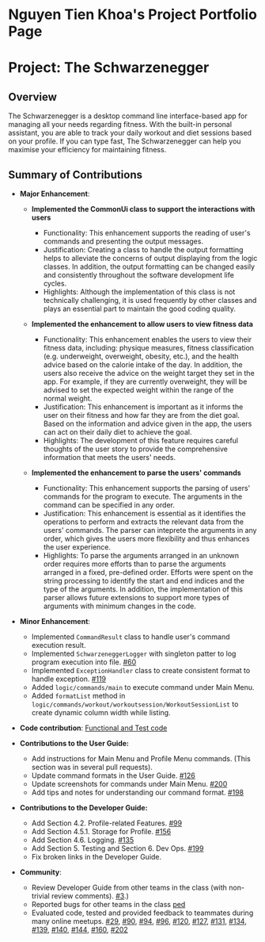 # Nguyen Tien Khoa's Project Portfolio Page

# Project: The Schwarzenegger
## Overview
The Schwarzenegger is a desktop command line interface-based app for managing all your needs regarding fitness. With the built-in personal assistant, you are able to track your daily workout and diet sessions based on your profile. If you can type fast, The Schwarzenegger can help you maximise your efficiency for maintaining fitness.

## Summary of Contributions 
+ **Major Enhancement**:
   + **Implemented the CommonUi class to support the interactions with users**
      + Functionality: This enhancement supports the reading of user's commands and presenting the output messages.
      + Justification: Creating a class to handle the output formatting helps to alleviate the concerns of output displaying from the logic classes. In addition, the output formatting can be changed easily and consistently throughout the software development life cycles.
      + Highlights: Although the implementation of this class is not technically challenging, it is used frequently by other classes and plays an essential part to maintain the good coding quality. 
            
  + **Implemented the enhancement to allow users to view fitness data**
       + Functionality: This enhancement enables the users to view their fitness data, including: physique measures, fitness classification (e.g. underweight, overweight, obesity, etc.), and the health advice based on the calorie intake of the day. In addition, the users also receive the advice on the weight target they set in the app. For example, if they are currently overweight, they will be advised to set the expected weight within the range of the normal weight.  
       + Justification: This enhancement is important as it informs the user on their fitness and how far they are from the diet goal. Based on the information and advice given in the app, the users can act on their daily diet to achieve the goal.
       + Highlights: The development of this feature requires careful thoughts of the user story to provide the comprehensive information that meets the users' needs.
       
  + **Implemented the enhancement to parse the users' commands**
      + Functionality: This enhancement supports the parsing of users' commands for the program to execute. The arguments in the command can be specified in any order.
      + Justification: This enhancement is essential as it identifies the operations to perform and extracts the relevant data from the users' commands. The parser can inteprete the arguments in any order, which gives the users more flexibility and thus enhances the user experience.
      + Highlights: To parse the arguments arranged in an unknown order requires more efforts than to parse the arguments arranged in a fixed, pre-defined order. Efforts were spent on the string processing to identify the start and end indices and the type of the arguments. In addition, the implementation of this parser allows future extensions to support more types of arguments with minimum changes in the code.
      
+ **Minor Enhancement**:
    + Implemented `CommandResult` class to handle user's command execution result.
    + Implemented `SchwarzeneggerLogger` with singleton patter to log program execution into file. [#60](https://github.com/AY2021S1-CS2113T-F11-1/tp/pull/60)
    + Implemented `ExceptionHandler` class to create consistent format to handle exception. [#119](https://github.com/AY2021S1-CS2113T-F11-1/tp/pull/119)
    + Added `logic/commands/main` to execute command under Main Menu.
    + Added `formatList` method in `logic/commands/workout/workoutsession/WorkoutSessionList` to create dynamic column width while listing.
    
+ **Code contribution**: [Functional and Test code](https://nus-cs2113-ay2021s1.github.io/tp-dashboard/#breakdown=true&search=tienkhoa16&sort=groupTitle&sortWithin=title&since=2020-09-27&timeframe=commit&mergegroup=&groupSelect=groupByRepos&checkedFileTypes=docs~functional-code~test-code~other&tabOpen=true&tabType=authorship)

+ **Contributions to the User Guide:**
    + Add instructions for Main Menu and Profile Menu commands. (This section was in several pull requests).
    + Update command formats in the User Guide. [#126](https://github.com/AY2021S1-CS2113T-F11-1/tp/pull/126)
    + Update screenshots for commands under Main Menu. [#200](https://github.com/AY2021S1-CS2113T-F11-1/tp/pull/200)
    + Add tips and notes for understanding our command format. [#198](https://github.com/AY2021S1-CS2113T-F11-1/tp/pull/198)

+ **Contributions to the Developer Guide:**
    + Add Section 4.2. Profile-related Features. [#99](https://github.com/AY2021S1-CS2113T-F11-1/tp/pull/99)
    + Add Section 4.5.1. Storage for Profile. [#156](https://github.com/AY2021S1-CS2113T-F11-1/tp/pull/156)
    + Add Section 4.6. Logging. [#135](https://github.com/AY2021S1-CS2113T-F11-1/tp/pull/135)
    + Add Section 5. Testing and Section 6. Dev Ops. [#199](https://github.com/AY2021S1-CS2113T-F11-1/tp/pull/199)
    + Fix broken links in the Developer Guide.

+ **Community**:
    + Review Developer Guide from other teams in the class (with non-trivial review comments). [#3](https://github.com/nus-cs2113-AY2021S1/tp/pull/3).)
    + Reported bugs for other teams in the class [ped](https://github.com/tienkhoa16/ped/issues)
    + Evaluated code, tested and provided feedback to teammates during many online meetups. [#29](https://github.com/AY2021S1-CS2113T-F11-1/tp/pull/29), [#90](https://github.com/AY2021S1-CS2113T-F11-1/tp/pull/90), [#94](https://github.com/AY2021S1-CS2113T-F11-1/tp/pull/90), [#96](https://github.com/AY2021S1-CS2113T-F11-1/tp/pull/96), [#120](https://github.com/AY2021S1-CS2113T-F11-1/tp/pull/120), [#127](https://github.com/AY2021S1-CS2113T-F11-1/tp/pull/127), [#131](https://github.com/AY2021S1-CS2113T-F11-1/tp/pull/131), [#134](https://github.com/AY2021S1-CS2113T-F11-1/tp/pull/134), [#139](https://github.com/AY2021S1-CS2113T-F11-1/tp/pull/139), [#140](https://github.com/AY2021S1-CS2113T-F11-1/tp/pull/140), [#144](https://github.com/AY2021S1-CS2113T-F11-1/tp/pull/144), [#160](https://github.com/AY2021S1-CS2113T-F11-1/tp/pull/160), [#202](https://github.com/AY2021S1-CS2113T-F11-1/tp/pull/202)

